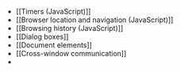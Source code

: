 - [[Timers (JavaScript)]]
- [[Browser location and navigation (JavaScript)]]
- [[Browsing history (JavaScript)]]
- [[Dialog boxes]]
- [[Document elements]]
- [[Cross-window communication]]
- 
 